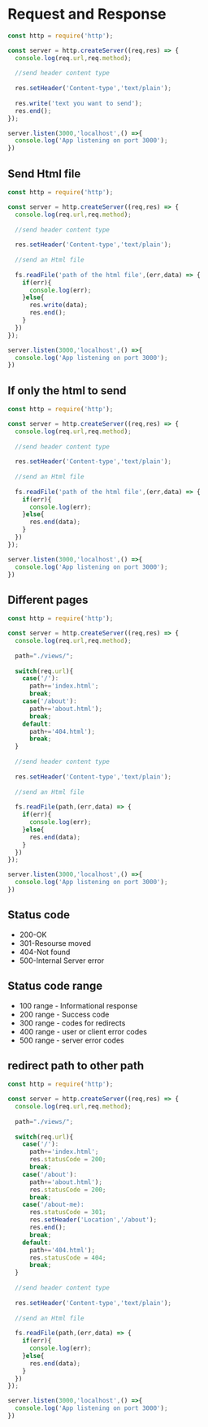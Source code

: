 # Request and Response 

```javascript
const http = require('http');

const server = http.createServer((req,res) => {
  console.log(req.url,req.method);
  
  //send header content type
  
  res.setHeader('Content-type','text/plain');
  
  res.write('text you want to send');
  res.end();
});

server.listen(3000,'localhost',() =>{
  console.log('App listening on port 3000');
})
```
## Send Html file
```javascript
const http = require('http');

const server = http.createServer((req,res) => {
  console.log(req.url,req.method);
  
  //send header content type
  
  res.setHeader('Content-type','text/plain');
  
  //send an Html file
  
  fs.readFile('path of the html file',(err,data) => {
    if(err){
      console.log(err);
    }else{
      res.write(data);
      res.end();
    }
  })
});

server.listen(3000,'localhost',() =>{
  console.log('App listening on port 3000');
})
```

## If only the html to send
```javascript
const http = require('http');

const server = http.createServer((req,res) => {
  console.log(req.url,req.method);
  
  //send header content type
  
  res.setHeader('Content-type','text/plain');
  
  //send an Html file
  
  fs.readFile('path of the html file',(err,data) => {
    if(err){
      console.log(err);
    }else{
      res.end(data);
    }
  })
});

server.listen(3000,'localhost',() =>{
  console.log('App listening on port 3000');
})
```

## Different pages
```javascript
const http = require('http');

const server = http.createServer((req,res) => {
  console.log(req.url,req.method);
  
  path="./views/";
  
  switch(req.url){
    case('/'):
      path+='index.html';
      break;
    case('/about'):
      path+='about.html');
      break;
    default:
      path+='404.html');
      break;
  }
  
  //send header content type
  
  res.setHeader('Content-type','text/plain');
  
  //send an Html file
  
  fs.readFile(path,(err,data) => {
    if(err){
      console.log(err);
    }else{
      res.end(data);
    }
  })
});

server.listen(3000,'localhost',() =>{
  console.log('App listening on port 3000');
})
```

## Status code
* 200-OK
* 301-Resourse moved
* 404-Not found
* 500-Internal Server error

## Status code range
* 100 range - Informational response
* 200 range - Success code
* 300 range - codes for redirects
* 400 range - user or client error codes
* 500 range - server error codes

## redirect path to other path
```javascript
const http = require('http');

const server = http.createServer((req,res) => {
  console.log(req.url,req.method);
  
  path="./views/";
  
  switch(req.url){
    case('/'):
      path+='index.html';
      res.statusCode = 200;
      break;
    case('/about'):
      path+='about.html');
      res.statusCode = 200;
      break;
    case('/about-me):
      res.statusCode = 301;
      res.setHeader('Location','/about');
      res.end();
      break;
    default:
      path+='404.html');
      res.statusCode = 404;
      break;
  }
  
  //send header content type
  
  res.setHeader('Content-type','text/plain');
  
  //send an Html file
  
  fs.readFile(path,(err,data) => {
    if(err){
      console.log(err);
    }else{
      res.end(data);
    }
  })
});

server.listen(3000,'localhost',() =>{
  console.log('App listening on port 3000');
})
```

